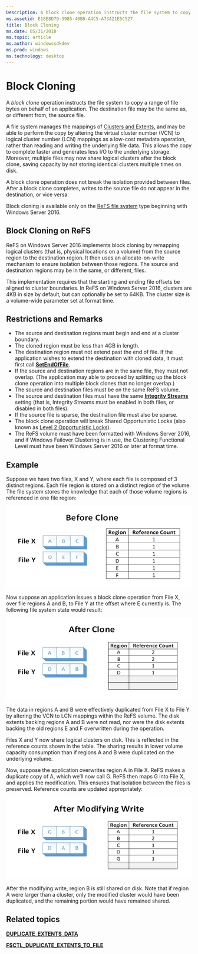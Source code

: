 ```yaml
---
Description: A block clone operation instructs the file system to copy a range of file bytes on behalf of an application.
ms.assetid: E18E8D79-3985-40B8-A4C5-A73A21E5C527
title: Block Cloning
ms.date: 05/31/2018
ms.topic: article
ms.author: windowssdkdev
ms.prod: windows
ms.technology: desktop
---
```


# Block Cloning

A *block clone* operation instructs the file system to copy a range of file bytes on behalf of an application. The destination file may be the same as, or different from, the source file.

A file system manages the mappings of [Clusters and Extents](clusters-and-extents.md), and may be able to perform the copy by altering the virtual cluster number (VCN) to logical cluster number (LCN) mappings as a low-cost metadata operation, rather than reading and writing the underlying file data. This allows the copy to complete faster and generates less I/O to the underlying storage. Moreover, multiple files may now share logical clusters after the block clone, saving capacity by not storing identical clusters multiple times on disk.

A block clone operation does not break the isolation provided between files. After a block clone completes, writes to the source file do not appear in the destination, or vice versa.

Block cloning is available only on the [ReFS file system](https://msdn.microsoft.com/library/windows/desktop/hh848060) type beginning with Windows Server 2016.

## Block Cloning on ReFS

ReFS on Windows Server 2016 implements block cloning by remapping logical clusters (that is, physical locations on a volume) from the source region to the destination region. It then uses an allocate-on-write mechanism to ensure isolation between those regions. The source and destination regions may be in the same, or different, files.

This implementation requires that the starting and ending file offsets be aligned to cluster boundaries. In ReFS on Windows Server 2016, clusters are 4KB in size by default, but can optionally be set to 64KB. The cluster size is a volume-wide parameter set at format time.

## Restrictions and Remarks

-   The source and destination regions must begin and end at a cluster boundary.
-   The cloned region must be less than 4GB in length.
-   The destination region must not extend past the end of file. If the application wishes to extend the destination with cloned data, it must first call [**SetEndOfFile**](/windows/win32/FileAPI/nf-fileapi-setendoffile?branch=master).
-   If the source and destination regions are in the same file, they must not overlap. (The application may able to proceed by splitting up the block clone operation into multiple block clones that no longer overlap.)
-   The source and destination files must be on the same ReFS volume.
-   The source and destination files must have the same [**Integrity Streams**](file-attribute-constants.md) setting (that is, Integrity Streams must be enabled in both files, or disabled in both files).
-   If the source file is sparse, the destination file must also be sparse.
-   The block clone operation will break Shared Opportunistic Locks (also known as [Level 2 Opportunistic Locks](types-of-opportunistic-locks.md)).
-   The ReFS volume must have been formatted with Windows Server 2016, and if Windows Failover Clustering is in use, the Clustering Functional Level must have been Windows Server 2016 or later at format time.

## Example

Suppose we have two files, X and Y, where each file is composed of 3 distinct regions. Each file region is stored on a distinct region of the volume. The file system stores the knowledge that each of those volume regions is referenced in one file region:

![before clone](images/before-clone.png)

Now suppose an application issues a block clone operation from File X, over file regions A and B, to File Y at the offset where E currently is. The following file system state would result:

![after clone](images/after-clone.png)

The data in regions A and B were effectively duplicated from File X to File Y by altering the VCN to LCN mappings within the ReFS volume. The disk extents backing regions A and B were not read, nor were the disk extents backing the old regions E and F overwritten during the operation.

Files X and Y now share logical clusters on disk. This is reflected in the reference counts shown in the table. The sharing results in lower volume capacity consumption than if regions A and B were duplicated on the underlying volume.

Now, suppose the application overwrites region A in File X. ReFS makes a duplicate copy of A, which we’ll now call G. ReFS then maps G into File X, and applies the modification. This ensures that isolation between the files is preserved. Reference counts are updated appropriately:

![after modifying write](images/after-modifying-write.png)

After the modifying write, region B is still shared on disk. Note that if region A were larger than a cluster, only the modified cluster would have been duplicated, and the remaining portion would have remained shared.

## Related topics

<dl> <dt>

[**DUPLICATE\_EXTENTS\_DATA**](/windows/win32/WinIoCtl/ns-winioctl-_duplicate_extents_data?branch=master)
</dt> <dt>

[**FSCTL\_DUPLICATE\_EXTENTS\_TO\_FILE**](/windows/win32/WinIoCtl/?branch=master)
</dt> </dl>

 

 




